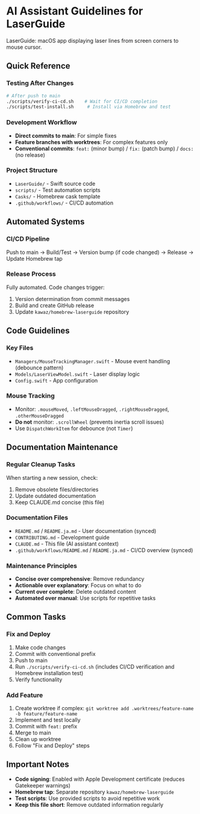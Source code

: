 # AI Assistant Guidelines for LaserGuide

LaserGuide: macOS app displaying laser lines from screen corners to mouse cursor.

## Quick Reference

### Testing After Changes
```bash
# After push to main
./scripts/verify-ci-cd.sh    # Wait for CI/CD completion
./scripts/test-install.sh     # Install via Homebrew and test
```

### Development Workflow
- **Direct commits to main**: For simple fixes
- **Feature branches with worktrees**: For complex features only
- **Conventional commits**: `feat:` (minor bump) / `fix:` (patch bump) / `docs:` (no release)

### Project Structure
- `LaserGuide/` - Swift source code
- `scripts/` - Test automation scripts
- `Casks/` - Homebrew cask template
- `.github/workflows/` - CI/CD automation

## Automated Systems

### CI/CD Pipeline
Push to main → Build/Test → Version bump (if code changed) → Release → Update Homebrew tap

### Release Process
Fully automated. Code changes trigger:
1. Version determination from commit messages
2. Build and create GitHub release
3. Update `kawaz/homebrew-laserguide` repository

## Code Guidelines

### Key Files
- `Managers/MouseTrackingManager.swift` - Mouse event handling (debounce pattern)
- `Models/LaserViewModel.swift` - Laser display logic
- `Config.swift` - App configuration

### Mouse Tracking
- Monitor: `.mouseMoved`, `.leftMouseDragged`, `.rightMouseDragged`, `.otherMouseDragged`
- **Do not** monitor: `.scrollWheel` (prevents inertia scroll issues)
- Use `DispatchWorkItem` for debounce (not `Timer`)

## Documentation Maintenance

### Regular Cleanup Tasks
When starting a new session, check:
1. Remove obsolete files/directories
2. Update outdated documentation
3. Keep CLAUDE.md concise (this file)

### Documentation Files
- `README.md` / `README.ja.md` - User documentation (synced)
- `CONTRIBUTING.md` - Development guide
- `CLAUDE.md` - This file (AI assistant context)
- `.github/workflows/README.md` / `README.ja.md` - CI/CD overview (synced)

### Maintenance Principles
- **Concise over comprehensive**: Remove redundancy
- **Actionable over explanatory**: Focus on what to do
- **Current over complete**: Delete outdated content
- **Automated over manual**: Use scripts for repetitive tasks

## Common Tasks

### Fix and Deploy
1. Make code changes
2. Commit with conventional prefix
3. Push to main
4. Run `./scripts/verify-ci-cd.sh` (includes CI/CD verification and Homebrew installation test)
5. Verify functionality

### Add Feature
1. Create worktree if complex: `git worktree add .worktrees/feature-name -b feature/feature-name`
2. Implement and test locally
3. Commit with `feat:` prefix
4. Merge to main
5. Clean up worktree
6. Follow "Fix and Deploy" steps

## Important Notes
- **Code signing**: Enabled with Apple Development certificate (reduces Gatekeeper warnings)
- **Homebrew tap**: Separate repository `kawaz/homebrew-laserguide`
- **Test scripts**: Use provided scripts to avoid repetitive work
- **Keep this file short**: Remove outdated information regularly

